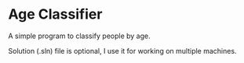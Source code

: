 # Age Classifier
A simple program to classify people by age.

Solution (.sln) file is optional, I use it for working on multiple machines.

